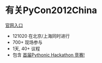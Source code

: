 # 有关PyCon2012China

[官网入口](http://cn.pycon.org/2012)

- 121020 在北京/上海同时进行
- 700+ 现场参与
- 1天, 40+ 议程
- 包含 [首届Pythonic Hackathon 竞赛!](http://www.douban.com/event/17299206/)


